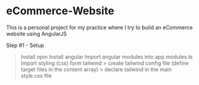 # eCommerce-Website
This is a personal project for my practice where I try to build an eCommerce website using AngularJS

Step #1 - Setup
> Install npm
> Install angular
> Import angular modules into app.modules.ts
> Import styling (css) form tailwind
    > create tailwind config file (define target files in the content array)
    > declare tailwind in the main style.css file